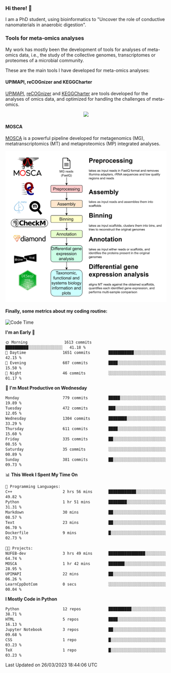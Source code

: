 ### Hi there! 👋

I am a PhD student, using bioinformatics to "Uncover the role of conductive nanomaterials in anaerobic digestion".

### Tools for meta-omics analyses

My work has mostly been the development of tools for analyses of meta-omics data, i.e., the study of the collective genomes, transcriptomes or proteomes of a microbial community.

These are the main tools I have developed for meta-omics analyses:

#### UPIMAPI, reCOGnizer and KEGGCharter

[UPIMAPI](https://github.com/iquasere/UPIMAPI), [reCOGnizer](https://github.com/iquasere/reCOGnizer) and [KEGGCharter](https://github.com/iquasere/KEGGCharter) are tools developed for the analyses of omics data, and optimized for handling the challenges of meta-omics.

<p align="center">
    <img src="assets/annotation_paper.png">
</p>

#### MOSCA

[MOSCA](https://github.com/iquasere/MOSCA) is a powerful pipeline developed for metagenomics (MG), metatranscriptomics (MT) and metaproteomics (MP) integrated analyses.

<p align="center">
    <img src="assets/mosca_workflow.png" align="center" width="700">
</p>


#### Finally, some metrics about my coding routine:

<!--START_SECTION:waka-->
![Code Time](http://img.shields.io/badge/Code%20Time-532%20hrs%2048%20mins-blue)

**I'm an Early 🐤** 

```text
🌞 Morning                1613 commits        ██████████░░░░░░░░░░░░░░░   41.18 % 
🌆 Daytime                1651 commits        ███████████░░░░░░░░░░░░░░   42.15 % 
🌃 Evening                607 commits         ████░░░░░░░░░░░░░░░░░░░░░   15.50 % 
🌙 Night                  46 commits          ░░░░░░░░░░░░░░░░░░░░░░░░░   01.17 % 
```
📅 **I'm Most Productive on Wednesday** 

```text
Monday                   779 commits         █████░░░░░░░░░░░░░░░░░░░░   19.89 % 
Tuesday                  472 commits         ███░░░░░░░░░░░░░░░░░░░░░░   12.05 % 
Wednesday                1304 commits        ████████░░░░░░░░░░░░░░░░░   33.29 % 
Thursday                 611 commits         ████░░░░░░░░░░░░░░░░░░░░░   15.60 % 
Friday                   335 commits         ██░░░░░░░░░░░░░░░░░░░░░░░   08.55 % 
Saturday                 35 commits          ░░░░░░░░░░░░░░░░░░░░░░░░░   00.89 % 
Sunday                   381 commits         ██░░░░░░░░░░░░░░░░░░░░░░░   09.73 % 
```


📊 **This Week I Spent My Time On** 

```text
💬 Programming Languages: 
C++                      2 hrs 56 mins       ████████████░░░░░░░░░░░░░   49.82 % 
Python                   1 hr 51 mins        ████████░░░░░░░░░░░░░░░░░   31.31 % 
Markdown                 30 mins             ██░░░░░░░░░░░░░░░░░░░░░░░   08.57 % 
Text                     23 mins             ██░░░░░░░░░░░░░░░░░░░░░░░   06.70 % 
Dockerfile               9 mins              █░░░░░░░░░░░░░░░░░░░░░░░░   02.73 % 

🐱‍💻 Projects: 
NUFEB-dev                3 hrs 49 mins       ████████████████░░░░░░░░░   64.74 % 
MOSCA                    1 hr 42 mins        ███████░░░░░░░░░░░░░░░░░░   28.95 % 
UPIMAPI                  22 mins             ██░░░░░░░░░░░░░░░░░░░░░░░   06.26 % 
LearnCppDotCom           0 secs              ░░░░░░░░░░░░░░░░░░░░░░░░░   00.04 % 
```

**I Mostly Code in Python** 

```text
Python                   12 repos            ██████████░░░░░░░░░░░░░░░   38.71 % 
HTML                     5 repos             ████░░░░░░░░░░░░░░░░░░░░░   16.13 % 
Jupyter Notebook         3 repos             ██░░░░░░░░░░░░░░░░░░░░░░░   09.68 % 
CSS                      1 repo              █░░░░░░░░░░░░░░░░░░░░░░░░   03.23 % 
TeX                      1 repo              █░░░░░░░░░░░░░░░░░░░░░░░░   03.23 % 
```




 Last Updated on 26/03/2023 18:44:06 UTC
<!--END_SECTION:waka-->
